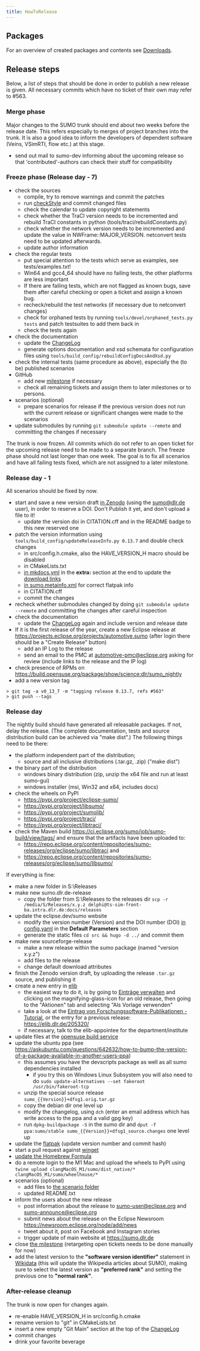 ```yaml
---
title: HowToRelease
---
```


## Packages

For an overview of created packages and contents see
[Downloads](../Downloads.md).

## Release steps

Below, a list of steps that should be done in order to publish a new
release is given. All necessary commits which have no ticket of their
own may refer to #563.

### Merge phase

Major changes to the SUMO trunk should end about two weeks before the
release date. This refers especially to merges of project branches into
the trunk. It is also a good idea to inform the developers of dependent
software (Veins, VSimRTI, flow etc.) at this stage.
- send out mail to sumo-dev informing about the upcoming release so that 'contributed'-authors can check their stuff for compatibility

### Freeze phase (Release day - 7)

- check the sources
  - compile, try to remove warnings and commit the patches
  - run [checkStyle](../Developer/CodeStyle.md) and commit
    changed files
  - check the calendar to update copyright statements
  - check whether the TraCI version needs to be incremented
    and rebuild TraCI constants in python
    (tools/traci/rebuildConstants.py)
  - check whether the network version needs to be incremented and
    update the value in NWFrame::MAJOR_VERSION. netconvert tests
    need to be updated afterwards.
  - update author information
- check the regular tests
  - put special attention to the tests which serve as examples, see
    tests/examples.txt\!
  - Win64 and gcc4_64 should have no failing tests, the other
    platforms are less important
  - If there are failing tests, which are not flagged as known bugs,
    save them after careful checking or open a ticket and assign a
    known bug.
  - recheck/rebuild the test networks (if necessary due to
    netconvert changes)
  - check for orphaned tests by running `tools/devel/orphaned_tests.py tests` and patch testsuites to add them back in
  - check the tests again
- check the documentation
  - update the [ChangeLog](../ChangeLog.md)
  - generate options documentation and xsd schemata for configuration files
    using `tools/build_config/rebuildConfigDocsAndXsd.py`
- check the internal tests (same procedure as above), especially the
  (to be) published scenarios
- GitHub
  - add new [milestone](https://github.com/eclipse-sumo/sumo/milestones)
    if necessary
  - check all remaining tickets and assign them to later milestones
    or to persons.
- scenarios (optional)
  - prepare scenarios for release if the previous version does not
    run with the current release or significant changes were made to
    the scenarios
- update submodules by running `git submodule update --remote` and committing
  the changes if necessary

The trunk is now frozen. All commits which do not refer to an open
ticket for the upcoming release need to be made to a separate branch.
The freeze phase should not last longer than one week. The goal is to
fix all scenarios and have all failing tests fixed, which are not
assigned to a later milestone.

### Release day - 1

All scenarios should be fixed by now.

- start and save a new version draft [in Zenodo](https://zenodo.org/) (using the sumo@dlr.de user), in order to reserve a DOI. Don't Publish it yet, and don't upload a file to it!
  - update the version doi in CITATION.cff and in the README badge to this new reserved one
- patch the version information using `tools/build_config/updateReleaseInfo.py 0.13.7` and double check changes
  - in src/config.h.cmake, also the HAVE_VERSION_H macro should be disabled
  - in CMakeLists.txt
  - [in mkdocs.yml]({{Source}}docs/web/mkdocs.yml) in the **extra:** section at the end
    to update the [download links](../Downloads.md)
  - [in sumo.metainfo.xml]({{Source}}build_config/package/sumo.metainfo.xml)
    for correct flatpak info
  - in CITATION.cff
  - commit the changes
- recheck whether submodules changed by doing `git submodule update --remote`
and committing the changes after careful inspection
- check the documentation
  - update the [ChangeLog](../ChangeLog.md) again and include
    version and release date
- If it is the first release of the year, create a new Eclipse release at https://projects.eclipse.org/projects/automotive.sumo (after login there should be a "Create Release" button)
  - add an IP Log to the release
  - send an email to the PMC at automotive-pmc@eclipse.org asking for review (include links to the release and the IP log)
- check presence of RPMs on
  <https://build.opensuse.org/package/show/science:dlr/sumo_nightly>
- add a new version tag
```
> git tag -a v0_13_7 -m "tagging release 0.13.7, refs #563"
> git push --tags
```

### Release day

The nightly build should have generated all releasable packages. If not,
delay the release. (The complete documentation, tests and source
distribution build can be achieved via "make dist".) The
following things need to be there:

- the platform independent part of the distribution;
  - source and all inclusive distributions (.tar.gz, .zip) ("make dist")
- the binary part of the distribution
  - windows binary distribution (zip, unzip the x64 file and run at least sumo-gui)
  - windows installer (msi, Win32 and x64, includes docs)
- check the wheels on PyPI
  - https://pypi.org/project/eclipse-sumo/
  - https://pypi.org/project/libsumo/
  - https://pypi.org/project/sumolib/
  - https://pypi.org/project/traci/
  - https://pypi.org/project/libtraci/
- check the Maven build https://ci.eclipse.org/sumo/job/sumo-build/view/tags/ and ensure that the artifacts have been uploaded to:
  - https://repo.eclipse.org/content/repositories/sumo-releases/org/eclipse/sumo/libtraci and
  - https://repo.eclipse.org/content/repositories/sumo-releases/org/eclipse/sumo/libsumo/


If everything is fine:

- make a new folder in S:\Releases
- make new sumo.dlr.de-release
  - copy the folder from S:\Releases to the releases dir `scp -r /media/S/Releases/x.y.z delphi@ts-sim-front-ba.intra.dlr.de:docs/releases`
- update the eclipse.dev/sumo website
  - modify the version number (Version) and the DOI number (DOI) [in config.yaml](https://github.com/eclipse-sumo/sumo.website/blob/main/src/config/_default/config.yaml) in the **Default Parameters** section
  - generate the static files `cd src && hugo -d ../` and commit them
- make new sourceforge-release
  - make a new release within the sumo package (named "version x.y.z")
  - add files to the release
  - change default download attributes
- finish the Zenodo version draft, by uploading the release `.tar.gz` source, and publishing it
- create a new entry in [elib](https://elib.dlr.de/)
  - the easiest way to do it, is by going to [Einträge verwalten](https://elib.dlr.de/cgi/users/home?screen=Items) and clicking on the magnifying-glass-icon for an old release, then going to the "Aktionen" tab and selecting "Als Vorlage verwenden"
  - take a look at the [Eintrag von Forschungssoftware-Publikationen - Tutorial](https://wiki.dlr.de/pages/viewpage.action?pageId=711888423), or the entry for a previous release: https://elib.dlr.de/205320/
  - if necessary, talk to the elib-appointee for the department/institute
- update files at the [opensuse build
    service](https://build.opensuse.org/package/show/science:dlr/sumo)
- update the ubuntu ppa (see
<https://askubuntu.com/questions/642632/how-to-bump-the-version-of-a-package-available-in-another-users-ppa>)
  - this assumes you have the devscripts package as well as all sumo dependencies installed
    - if you try this on Windows Linux Subsystem you will also need to do `sudo update-alternatives --set fakeroot /usr/bin/fakeroot-tcp`
  - unzip the special source release `sumo_{{Version}}+dfsg1.orig.tar.gz`
  - copy the debian dir one level up
  - modify the changelog, using `dch` (enter an email address which has write access to the ppa and a valid gpg key)
  - run `dpkg-buildpackage -S` in the sumo dir and `dput -f ppa:sumo/stable sumo_{{Version}}+dfsg1_source.changes` one level up
- update the [flatpak](https://github.com/flathub/org.eclipse.sumo) (update version number and commit hash)
- start a pull request against [winget](https://github.com/microsoft/winget-pkgs/tree/master/manifests/e/EclipseFoundation/SUMO)
- [update the Homebrew Formula](HowToUpdateHomebrewFormula.md)
- do a remote login to the M1 Mac and upload the wheels to PyPI using `twine upload clangMacOS_M1/sumo/dist_native/* clangMacOS_M1/sumo/wheelhouse/*`
- scenarios (optional)
  - add files to [the scenario folder](https://sourceforge.net/projects/sumo/files/traffic_data/scenarios/)
  - updated README.txt
- inform the users about the new release
  - post information about the release to sumo-user@eclipse.org and
    sumo-announce@eclipse.org
  - submit news about the release on the Eclipse Newsroom <https://newsroom.eclipse.org/node/add/news>
  - tweet about it, post on Facebook and Instagram stories
  - trigger update of main website at <https://sumo.dlr.de>
- close [the milestone](https://github.com/eclipse-sumo/sumo/milestones)
  (retargeting open tickets needs to be done manually for now)
- add the latest version to the **"software version identifier"** statement in [Wikidata](https://www.wikidata.org/wiki/Q15847637) (this will update the Wikipedia articles about SUMO), making sure to select the latest version as **"preferred rank"** and setting the previous one to **"normal rank"**.

### After-release cleanup

The trunk is now open for changes again.

- re-enable HAVE_VERSION_H in src/config.h.cmake
- rename version to "git" in CMakeLists.txt
- insert a new empty "Git Main" section at the top of the [ChangeLog](../ChangeLog.md)
- commit changes
- drink your favorite beverage
